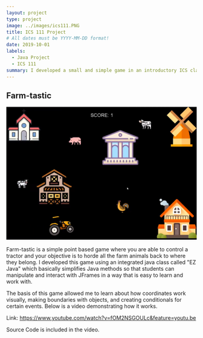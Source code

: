 ```yaml
---
layout: project
type: project
image: ../images/ics111.PNG
title: ICS 111 Project
# All dates must be YYYY-MM-DD format!
date: 2019-10-01
labels:
  - Java Project
  - ICS 111
summary: I developed a small and simple game in an introductory ICS class.
---
```


## Farm-tastic

<div class="ui small rounded images">
  <img class="ui image" src="../images/ics111.PNG">
</div>

Farm-tastic is a simple point based game where you are able to control a tractor and your objective is to horde all the farm animals back to where they belong. I developed this game using an integrated java class called "EZ Java" which basically simplifies Java methods so that students can manipulate and interact with JFrames in a way that is easy to learn and work with. 

The basis of this game allowed me to learn about how coordinates work visually, making boundaries with objects, and creating conditionals for certain events. Below is a video demonstrating how it works.

Link: https://www.youtube.com/watch?v=fOM2NSGOULc&feature=youtu.be

Source Code is included in the video.
